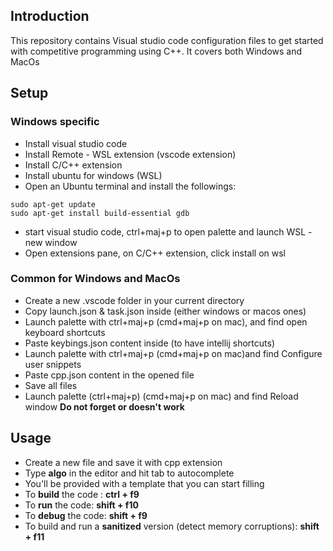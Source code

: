 ## Introduction

This repository contains Visual studio code configuration files to get started with competitive programming using C++. It covers both Windows and MacOs

## Setup
### Windows specific
* Install visual studio code
* Install Remote - WSL extension (vscode extension)
* Install C/C++ extension
* Install ubuntu for windows (WSL)
* Open an Ubuntu terminal and install the followings:
```
sudo apt-get update
sudo apt-get install build-essential gdb
```
* start visual studio code, ctrl+maj+p to open palette and launch WSL - new window
* Open extensions pane, on C/C++ extension, click install on wsl

### Common for Windows and MacOs
* Create a new .vscode folder in your current directory
* Copy launch.json & task.json inside (either windows or macos ones)
* Launch palette with ctrl+maj+p (cmd+maj+p on mac), and find open keyboard shortcuts
* Paste keybings.json content inside (to have intellij shortcuts)
* Launch palette with ctrl+maj+p (cmd+maj+p on mac)and find Configure user snippets
* Paste cpp.json content in the opened file
* Save all files
* Launch palette (ctrl+maj+p) (cmd+maj+p on mac) and find Reload window **Do not forget or doesn't work**

## Usage
* Create a new file and save it with cpp extension
* Type **algo** in the editor and hit tab to autocomplete
* You'll be provided with a template that you can start filling
* To **build** the code : **ctrl + f9**
* To **run** the code: **shift + f10**
* To **debug** the code: **shift + f9**
* To build and run a **sanitized** version (detect memory corruptions): **shift + f11**


